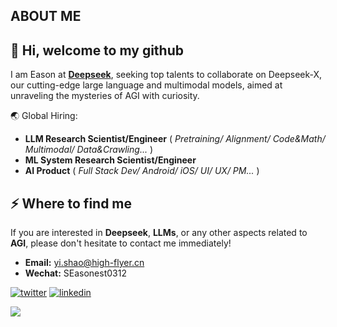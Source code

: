 ## ABOUT ME
<h2>👋 Hi, welcome to my github</h2>

I am Eason at **[Deepseek](https://www.deepseek.com/)**, seeking top talents to collaborate on Deepseek-X, our cutting-edge large language and multimodal models, aimed at unraveling the mysteries of AGI with curiosity.

🌏 Global Hiring:
- **LLM Research Scientist/Engineer** ( _Pretraining/ Alignment/ Code&Math/ Multimodal/ Data&Crawling..._ )
- **ML System Research Scientist/Engineer**
- **AI Product** ( _Full Stack Dev/ Android/ iOS/ UI/ UX/ PM..._ )



<h2>⚡️ Where to find me</h2>

If you are interested in **Deepseek**, **LLMs**, or any other aspects related to **AGI**, please don't hesitate to contact me immediately!

- **Email:** yi.shao@high-flyer.cn
- **Wechat:** SEasonest0312

<p>
  <a target="_blank" href="https://twitter.com/EasonShaw3" style="display: inline-block;">
  <img src="https://img.shields.io/badge/twitter-x?style=for-the-badge&logo=x&logoColor=white&color=%230f1419" alt="twitter" />
  </a>
<a target="_blank" href="https://www.linkedin.com/in/easonshao" style="display: inline-block;">
  <img src="https://img.shields.io/badge/linkedin-logo?style=for-the-badge&logo=linkedin&logoColor=white&color=%230a77b6" alt="linkedin" />
</a>
</p>

<p>
<a href="https://hits.seeyoufarm.com">
  <img src="https://hits.seeyoufarm.com/api/count/incr/badge.svg?url=https%3A%2F%2Fgithub.com%2FSEasonest%2Fhit-counter"/>
</a>
</p>




<!--
**SEasonest/SEasonest** is a ✨ _special_ ✨ repository because its `README.md` (this file) appears on your GitHub profile.

Here are some ideas to get you started:

- 🔭 I’m currently working on ...
- 🌱 I’m currently learning ...
- 👯 I’m looking to collaborate on ...
- 🤔 I’m looking for help with ...
- 💬 Ask me about ...
- 📫 How to reach me: ...
- 😄 Pronouns: ...
- ⚡ Fun fact: ...
-->
